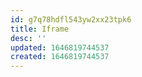 ```yaml
---
id: g7q78hdfl543yw2xx23tpk6
title: Iframe
desc: ''
updated: 1646819744537
created: 1646819744537
---
```


